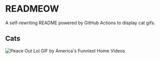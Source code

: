 # READMEOW

A self-rewriting README powered by GitHub Actions to display cat gifs.

## Cats

![Peace Out Lol GIF by America's Funniest Home Videos](https://media4.giphy.com/media/l4KibK3JwaVo0CjDO/200.gif?cid=9acd02da81t8vmnzh4jhl4q8sc09u2ejn7gkaklj2208yoqv&ep=v1_gifs_search&rid=200.gif&ct=g)

